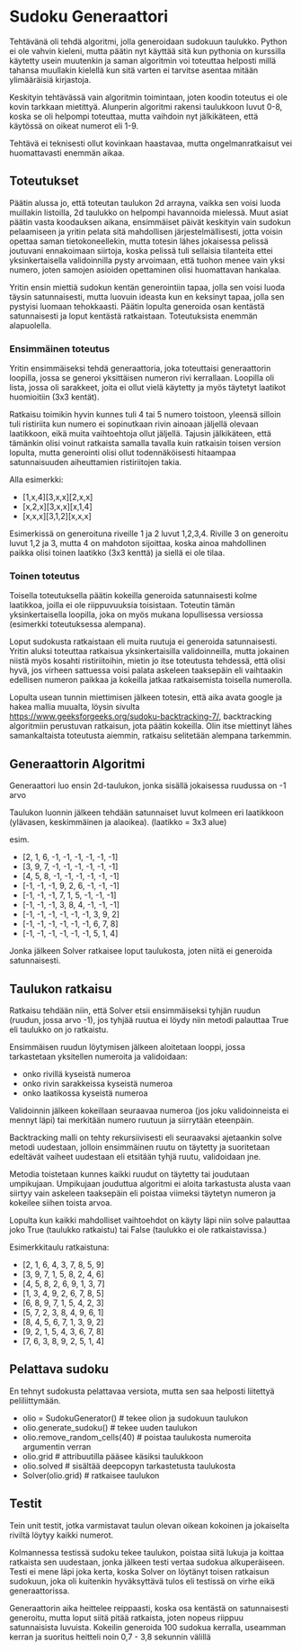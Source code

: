 # Sudoku Generaattori

Tehtävänä oli tehdä algoritmi, jolla generoidaan sudokuun taulukko. Python ei ole vahvin kieleni, mutta päätin nyt käyttää sitä kun pythonia on kurssilla käytetty usein muutenkin ja saman algoritmin voi toteuttaa helposti millä tahansa muullakin kielellä kun sitä varten ei tarvitse asentaa mitään ylimääräisiä kirjastoja. 

Keskityin tehtävässä vain algoritmin toimintaan, joten koodin toteutus ei ole kovin tarkkaan mietittyä. Alunperin algoritmi rakensi taulukkoon luvut 0-8, koska se oli helpompi toteuttaa, mutta vaihdoin nyt jälkikäteen, että käytössä on oikeat numerot eli 1-9.

Tehtävä ei teknisesti ollut kovinkaan haastavaa, mutta ongelmanratkaisut vei huomattavasti enemmän aikaa.

## Toteutukset

Päätin alussa jo, että toteutan taulukon 2d arrayna, vaikka sen voisi luoda muillakin listoilla, 2d taulukko on helpompi havannoida mielessä. Muut asiat päätin vasta koodauksen aikana, ensimmäiset päivät keskityin vain sudokun pelaamiseen ja yritin pelata sitä mahdollisen järjestelmällisesti, jotta voisin opettaa saman tietokoneellekin, mutta totesin lähes jokaisessa pelissä joutuvani ennakoimaan siirtoja, koska pelissä tuli sellaisia tilanteita ettei yksinkertaisella validoinnilla pysty arvoimaan, että tuohon menee vain yksi numero, joten samojen asioiden opettaminen olisi huomattavan hankalaa.

Yritin ensin miettiä sudokun kentän generointiin tapaa, jolla sen voisi luoda täysin satunnaisesti, mutta luovuin ideasta kun en keksinyt tapaa, jolla sen pystyisi luomaan tehokkaasti. Päätin lopulta generoida osan kentästä satunnaisesti ja loput kentästä ratkaistaan. Toteutuksista enemmän alapuolella.


### Ensimmäinen toteutus

Yritin ensimmäiseksi tehdä generaattoria, joka toteuttaisi generaattorin loopilla, jossa se generoi yksittäisen numeron rivi kerrallaan. Loopilla oli lista, jossa oli sarakkeet, joita ei ollut vielä käytetty ja myös täytetyt laatikot huomioitiin (3x3 kentät). 

Ratkaisu toimikin hyvin kunnes tuli 4 tai 5 numero toistoon, yleensä silloin tuli ristiriita kun numero ei sopinutkaan rivin ainoaan jäljellä olevaan laatikkoon, eikä muita vaihtoehtoja ollut jäljellä. Tajusin jälkikäteen, että tämänkin olisi voinut ratkaista samalla tavalla kuin ratkaisin toisen version lopulta, mutta generointi olisi ollut todennäköisesti hitaampaa satunnaisuuden aiheuttamien ristiriitojen takia.

Alla esimerkki:

- [1,x,4][3,x,x][2,x,x]
- [x,2,x][3,x,x][x,1,4]
- [x,x,x][3,1,2][x,x,x]
  
Esimerkissä on generoituna riveille 1 ja 2 luvut 1,2,3,4. Riville 3 on generoitu luvut 1,2 ja 3, mutta 4 on mahdoton sijoittaa, koska ainoa mahdollinen paikka olisi toinen laatikko (3x3 kenttä) ja siellä ei ole tilaa.

### Toinen toteutus

Toisella toteutuksella päätin kokeilla generoida satunnaisesti kolme laatikkoa, joilla ei ole riippuvuuksia toisistaan. Toteutin tämän yksinkertaisella loopilla, joka on myös mukana lopullisessa versiossa (esimerkki toteutuksessa alempana).

Loput sudokusta ratkaistaan eli muita ruutuja ei generoida satunnaisesti. Yritin aluksi toteuttaa ratkaisua yksinkertaisilla validoinneilla, mutta jokainen niistä myös kosahti ristiriitoihin, mietin jo itse toteutusta tehdessä, että olisi hyvä, jos virheen sattuessa voisi palata askeleen taaksepäin eli vaihtaakin edellisen numeron paikkaa ja kokeilla jatkaa ratkaisemista toisella numerolla.

Lopulta usean tunnin miettimisen jälkeen totesin, että aika avata google ja hakea mallia muualta, löysin sivulta https://www.geeksforgeeks.org/sudoku-backtracking-7/, backtracking algoritmiin perustuvan ratkaisun, jota päätin kokeilla. Olin itse miettinyt lähes samankaltaista toteutusta aiemmin, ratkaisu selitetään alempana tarkemmin.

## Generaattorin Algoritmi

Generaattori luo ensin 2d-taulukon, jonka sisällä jokaisessa ruudussa on -1 arvo

Taulukon luonnin jälkeen tehdään satunnaiset luvut kolmeen eri laatikkoon (ylävasen, keskimmäinen ja alaoikea). (laatikko = 3x3 alue)

esim.
- [2, 1, 6, -1, -1, -1, -1, -1, -1]
- [3, 9, 7, -1, -1, -1, -1, -1, -1]
- [4, 5, 8, -1, -1, -1, -1, -1, -1]
- [-1, -1, -1, 9, 2, 6, -1, -1, -1]
- [-1, -1, -1, 7, 1, 5, -1, -1, -1]
- [-1, -1, -1, 3, 8, 4, -1, -1, -1]
- [-1, -1, -1, -1, -1, -1, 3, 9, 2]
- [-1, -1, -1, -1, -1, -1, 6, 7, 8]
- [-1, -1, -1, -1, -1, -1, 5, 1, 4]

Jonka jälkeen Solver ratkaisee loput taulukosta, joten niitä ei generoida satunnaisesti.

## Taulukon ratkaisu

Ratkaisu tehdään niin, että Solver etsii ensimmäiseksi tyhjän ruudun (ruudun, jossa arvo -1), jos tyhjää ruutua ei löydy niin metodi palauttaa True eli taulukko on jo ratkaistu.

Ensimmäisen ruudun löytymisen jälkeen aloitetaan looppi, jossa tarkastetaan yksitellen numeroita ja validoidaan:
   
- onko rivillä kyseistä numeroa
- onko rivin sarakkeissa kyseistä numeroa
- onko laatikossa kyseistä numeroa

Validoinnin jälkeen kokeillaan seuraavaa numeroa (jos joku validoinneista ei mennyt läpi) tai merkitään numero ruutuun ja siirrytään eteenpäin.

Backtracking malli on tehty rekursiivisesti eli seuraavaksi ajetaankin solve metodi uudestaan, jolloin ensimmäinen ruutu on täytetty ja suoritetaan edeltävät vaiheet uudestaan eli etsitään tyhjä ruutu, validoidaan jne.

Metodia toistetaan kunnes kaikki ruudut on täytetty tai joudutaan umpikujaan. Umpikujaan jouduttua algoritmi ei aloita tarkastusta alusta vaan siirtyy vain askeleen taaksepäin eli poistaa viimeksi täytetyn numeron ja kokeilee siihen toista arvoa.

Lopulta kun kaikki mahdolliset vaihtoehdot on käyty läpi niin solve palauttaa joko True (taulukko ratkaistu) tai False (taulukko ei ole ratkaistavissa.)

Esimerkkitaulu ratkaistuna:

- [2, 1, 6, 4, 3, 7, 8, 5, 9]
- [3, 9, 7, 1, 5, 8, 2, 4, 6]
- [4, 5, 8, 2, 6, 9, 1, 3, 7]
- [1, 3, 4, 9, 2, 6, 7, 8, 5]
- [6, 8, 9, 7, 1, 5, 4, 2, 3]
- [5, 7, 2, 3, 8, 4, 9, 6, 1]
- [8, 4, 5, 6, 7, 1, 3, 9, 2]
- [9, 2, 1, 5, 4, 3, 6, 7, 8]
- [7, 6, 3, 8, 9, 2, 5, 1, 4]

## Pelattava sudoku
En tehnyt sudokusta pelattavaa versiota, mutta sen saa helposti liitettyä peliliittymään.

- olio = SudokuGenerator() # tekee olion ja sudokuun taulukon
- olio.generate_sudoku() # tekee uuden taulukon
- olio.remove_random_cells(40) # poistaa taulukosta numeroita argumentin verran
- olio.grid # attribuutilla pääsee käsiksi taulukkoon
- olio.solved # sisältää deepcopyn tarkastetusta taulukosta
- Solver(olio.grid) # ratkaisee taulukon

## Testit
Tein unit testit, jotka varmistavat taulun olevan oikean kokoinen ja jokaiselta riviltä löytyy kaikki numerot.

Kolmannessa testissä sudoku tekee taulukon, poistaa siitä lukuja ja koittaa ratkaista sen uudestaan, jonka jälkeen testi vertaa sudokua alkuperäiseen. Testi ei mene läpi joka kerta, koska Solver on löytänyt toisen ratkaisun sudokuun, joka oli kuitenkin hyväksyttävä tulos eli testissä on virhe eikä generaattorissa.

Generaattorin aika heittelee reippaasti, koska osa kentästä on satunnaisesti generoitu, mutta loput siitä pitää ratkaista, joten nopeus riippuu satunnaisista luvuista. Kokeilin generoida 100 sudokua kerralla, useamman kerran ja suoritus heitteli noin 0,7 - 3,8 sekunnin välillä